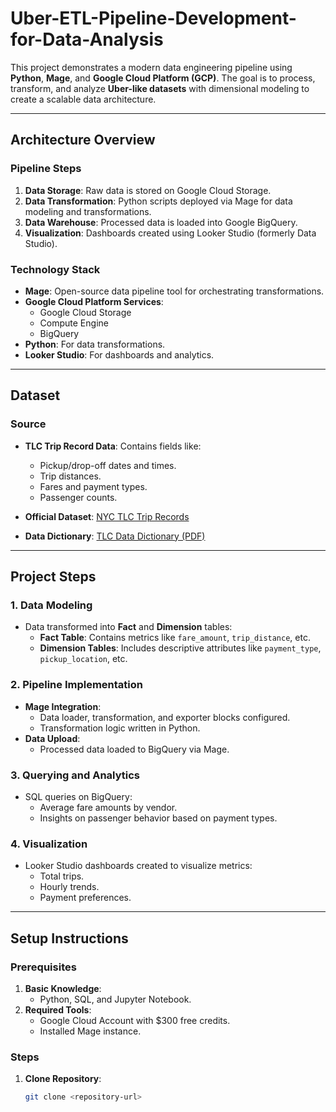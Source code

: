 # Uber-ETL-Pipeline-Development-for-Data-Analysis

This project demonstrates a modern data engineering pipeline using **Python**, **Mage**, and **Google Cloud Platform (GCP)**. The goal is to process, transform, and analyze **Uber-like datasets** with dimensional modeling to create a scalable data architecture.

---

## Architecture Overview

### **Pipeline Steps**
1. **Data Storage**: Raw data is stored on Google Cloud Storage.
2. **Data Transformation**: Python scripts deployed via Mage for data modeling and transformations.
3. **Data Warehouse**: Processed data is loaded into Google BigQuery.
4. **Visualization**: Dashboards created using Looker Studio (formerly Data Studio).

### **Technology Stack**
- **Mage**: Open-source data pipeline tool for orchestrating transformations.
- **Google Cloud Platform Services**:
  - Google Cloud Storage
  - Compute Engine
  - BigQuery
- **Python**: For data transformations.
- **Looker Studio**: For dashboards and analytics.

---

## Dataset

### **Source**
- **TLC Trip Record Data**: Contains fields like:
  - Pickup/drop-off dates and times.
  - Trip distances.
  - Fares and payment types.
  - Passenger counts.

- **Official Dataset**: [NYC TLC Trip Records](https://www.nyc.gov/site/tlc/about/tlc-trip-record-data.page)
- **Data Dictionary**: [TLC Data Dictionary (PDF)](https://www.nyc.gov/assets/tlc/downloads/pdf/data_dictionary_trip_records_yellow.pdf)

---

## Project Steps

### 1. **Data Modeling**
- Data transformed into **Fact** and **Dimension** tables:
  - **Fact Table**: Contains metrics like `fare_amount`, `trip_distance`, etc.
  - **Dimension Tables**: Includes descriptive attributes like `payment_type`, `pickup_location`, etc.

### 2. **Pipeline Implementation**
- **Mage Integration**:
  - Data loader, transformation, and exporter blocks configured.
  - Transformation logic written in Python.
- **Data Upload**:
  - Processed data loaded to BigQuery via Mage.

### 3. **Querying and Analytics**
- SQL queries on BigQuery:
  - Average fare amounts by vendor.
  - Insights on passenger behavior based on payment types.

### 4. **Visualization**
- Looker Studio dashboards created to visualize metrics:
  - Total trips.
  - Hourly trends.
  - Payment preferences.

---

## Setup Instructions

### **Prerequisites**
1. **Basic Knowledge**:
   - Python, SQL, and Jupyter Notebook.
2. **Required Tools**:
   - Google Cloud Account with $300 free credits.
   - Installed Mage instance.

### **Steps**
1. **Clone Repository**:
   ```bash
   git clone <repository-url>

